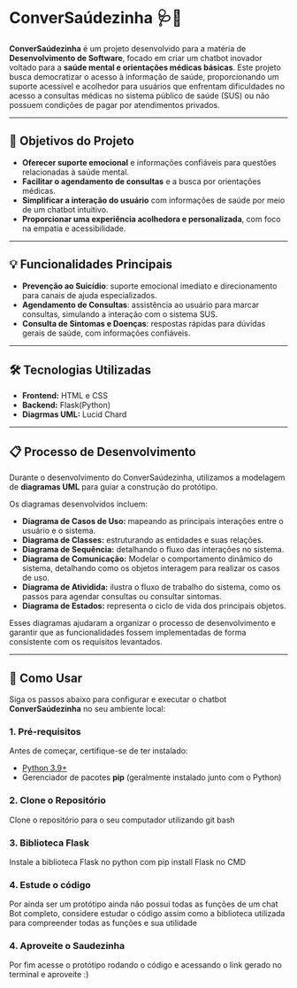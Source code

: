 # ConverSaúdezinha 🩺💬  

**ConverSaúdezinha** é um projeto desenvolvido para a matéria de **Desenvolvimento de Software**, focado em criar um chatbot inovador voltado para a **saúde mental e orientações médicas básicas**. Este projeto busca democratizar o acesso à informação de saúde, proporcionando um suporte acessível e acolhedor para usuários que enfrentam dificuldades no acesso a consultas médicas no sistema público de saúde (SUS) ou não possuem condições de pagar por atendimentos privados.

---

## 🎯 Objetivos do Projeto
- **Oferecer suporte emocional** e informações confiáveis para questões relacionadas à saúde mental.  
- **Facilitar o agendamento de consultas** e a busca por orientações médicas.  
- **Simplificar a interação do usuário** com informações de saúde por meio de um chatbot intuitivo.  
- **Proporcionar uma experiência acolhedora e personalizada**, com foco na empatia e acessibilidade.

---

## 💡 Funcionalidades Principais
- **Prevenção ao Suicídio**: suporte emocional imediato e direcionamento para canais de ajuda especializados.  
- **Agendamento de Consultas**: assistência ao usuário para marcar consultas, simulando a interação com o sistema SUS.  
- **Consulta de Sintomas e Doenças**: respostas rápidas para dúvidas gerais de saúde, com informações confiáveis.  

---

## 🛠 Tecnologias Utilizadas
- **Frontend:** HTML e CSS  
- **Backend:** Flask(Python)
- **Diagrmas UML:** Lucid Chard  
---

## 📋 Processo de Desenvolvimento
Durante o desenvolvimento do ConverSaúdezinha, utilizamos a modelagem de **diagramas UML** para guiar a construção do protótipo.  

Os diagramas desenvolvidos incluem:
- **Diagrama de Casos de Uso:** mapeando as principais interações entre o usuário e o sistema.  
- **Diagrama de Classes:** estruturando as entidades e suas relações.  
- **Diagrama de Sequência:** detalhando o fluxo das interações no sistema.
- **Diagrama de Comunicação:** Modelar o comportamento dinâmico do sistema, detalhando como os objetos interagem para realizar os casos de uso.
- **Diagrama de Atividida:** ilustra o fluxo de trabalho do sistema, como os passos para agendar consultas ou consultar sintomas.
-  **Diagrama de Estados:** representa o ciclo de vida dos principais objetos.



Esses diagramas ajudaram a organizar o processo de desenvolvimento e garantir que as funcionalidades fossem implementadas de forma consistente com os requisitos levantados.

---

## 🚀 Como Usar

Siga os passos abaixo para configurar e executar o chatbot **ConverSaúdezinha** no seu ambiente local:

### 1. **Pré-requisitos**
Antes de começar, certifique-se de ter instalado:
- [Python 3.9+](https://www.python.org/downloads/)
- Gerenciador de pacotes **pip** (geralmente instalado junto com o Python)

### 2. **Clone o Repositório**
Clone o repositório para o seu computador utilizando git bash

### 3. **Biblioteca Flask**
Instale a biblioteca Flask no python com pip install Flask no CMD

### 4. **Estude o código**
Por ainda ser um protótipo ainda não possuí todas as funções de um chat Bot completo, considere estudar o código assim como a biblioteca utilizada para compreender todas as funções e sua utilidade

### 4. **Aproveite o Saudezinha**
Por fim acesse o protótipo rodando o código e acessando o link gerado no terminal e aproveite :)
